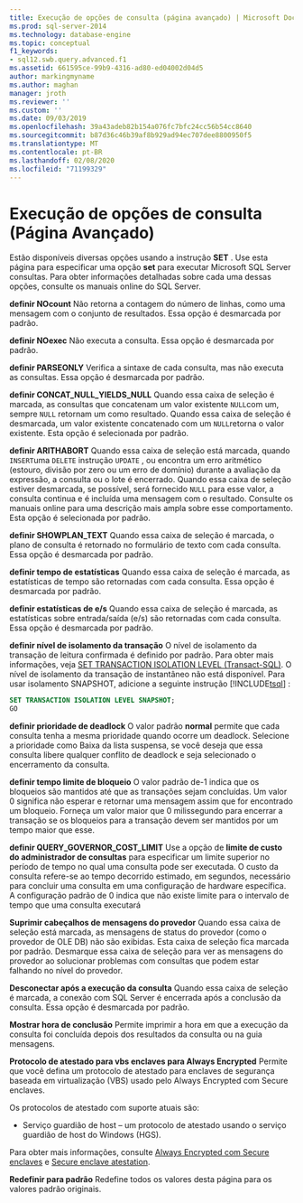 ```yaml
---
title: Execução de opções de consulta (página avançado) | Microsoft Docs
ms.prod: sql-server-2014
ms.technology: database-engine
ms.topic: conceptual
f1_keywords:
- sql12.swb.query.advanced.f1
ms.assetid: 661595ce-99b9-4316-ad80-ed04002d04d5
author: markingmyname
ms.author: maghan
manager: jroth
ms.reviewer: ''
ms.custom: ''
ms.date: 09/03/2019
ms.openlocfilehash: 39a43adeb82b154a076fc7bfc24cc56b54cc8640
ms.sourcegitcommit: b87d36c46b39af8b929ad94ec707dee8800950f5
ms.translationtype: MT
ms.contentlocale: pt-BR
ms.lasthandoff: 02/08/2020
ms.locfileid: "71199329"
---
```

# <a name="query-options-execution-advanced-page"></a>Execução de opções de consulta (Página Avançado)

  Estão disponíveis diversas opções usando a instrução **SET** . Use esta página para especificar uma opção **set** para executar Microsoft SQL Server consultas. Para obter informações detalhadas sobre cada uma dessas opções, consulte os manuais online do SQL Server.
  
**definir NOcount** Não retorna a contagem do número de linhas, como uma mensagem com o conjunto de resultados. Essa opção é desmarcada por padrão.

**definir NOexec** Não executa a consulta. Essa opção é desmarcada por padrão.

**definir PARSEONLY** Verifica a sintaxe de cada consulta, mas não executa as consultas. Essa opção é desmarcada por padrão.  

**definir CONCAT_NULL_YIELDS_NULL** Quando essa caixa de seleção é marcada, as consultas que concatenam um valor existente `NULL`com um, sempre `NULL` retornam um como resultado. Quando essa caixa de seleção é desmarcada, um valor existente concatenado com um `NULL`retorna o valor existente. Esta opção é selecionada por padrão.

**definir ARITHABORT** Quando essa caixa de seleção está marcada, quando `INSERT`uma `DELETE` instrução `UPDATE` , ou encontra um erro aritmético (estouro, divisão por zero ou um erro de domínio) durante a avaliação da expressão, a consulta ou o lote é encerrado. Quando essa caixa de seleção estiver desmarcada, se possível, será fornecido `NULL` para esse valor, a consulta continua e é incluída uma mensagem com o resultado. Consulte os manuais online para uma descrição mais ampla sobre esse comportamento. Esta opção é selecionada por padrão.
  
**definir SHOWPLAN_TEXT** Quando essa caixa de seleção é marcada, o plano de consulta é retornado no formulário de texto com cada consulta. Essa opção é desmarcada por padrão.
  
**definir tempo de estatísticas** Quando essa caixa de seleção é marcada, as estatísticas de tempo são retornadas com cada consulta. Essa opção é desmarcada por padrão.
  
**definir estatísticas de e/s** Quando essa caixa de seleção é marcada, as estatísticas sobre entrada/saída (e/s) são retornadas com cada consulta. Essa opção é desmarcada por padrão.
  
**definir nível de isolamento da transação** O nível de isolamento da transação de leitura confirmada é definido por padrão. Para obter mais informações, veja [SET TRANSACTION ISOLATION LEVEL &#40;Transact-SQL&#41;](/sql/t-sql/statements/set-transaction-isolation-level-transact-sql). O nível de isolamento da transação de instantâneo não está disponível. Para usar isolamento SNAPSHOT, adicione a seguinte instrução [!INCLUDE[tsql](../includes/tsql-md.md)] :
  
  ```sql
  SET TRANSACTION ISOLATION LEVEL SNAPSHOT;
  GO
  ```

**definir prioridade de deadlock** O valor padrão **normal** permite que cada consulta tenha a mesma prioridade quando ocorre um deadlock. Selecione a prioridade como Baixa da lista suspensa, se você deseja que essa consulta libere qualquer conflito de deadlock e seja selecionado o encerramento da consulta.

**definir tempo limite de bloqueio** O valor padrão de-1 indica que os bloqueios são mantidos até que as transações sejam concluídas. Um valor 0 significa não esperar e retornar uma mensagem assim que for encontrado um bloqueio. Forneça um valor maior que 0 milissegundo para encerrar a transação se os bloqueios para a transação devem ser mantidos por um tempo maior que esse.

**definir QUERY_GOVERNOR_COST_LIMIT** Use a opção de **limite de custo do administrador de consultas** para especificar um limite superior no período de tempo no qual uma consulta pode ser executada. O custo da consulta refere-se ao tempo decorrido estimado, em segundos, necessário para concluir uma consulta em uma configuração de hardware específica. A configuração padrão de 0 indica que não existe limite para o intervalo de tempo que uma consulta executará

**Suprimir cabeçalhos de mensagens do provedor** Quando essa caixa de seleção está marcada, as mensagens de status do provedor (como o provedor de OLE DB) não são exibidas. Esta caixa de seleção fica marcada por padrão. Desmarque essa caixa de seleção para ver as mensagens do provedor ao solucionar problemas com consultas que podem estar falhando no nível do provedor.

**Desconectar após a execução da consulta** Quando essa caixa de seleção é marcada, a conexão com SQL Server é encerrada após a conclusão da consulta. Essa opção é desmarcada por padrão.

**Mostrar hora de conclusão** Permite imprimir a hora em que a execução da consulta foi concluída depois dos resultados da consulta ou na guia mensagens.

**Protocolo de atestado para vbs enclaves para Always Encrypted** Permite que você defina um protocolo de atestado para enclaves de segurança baseada em virtualização (VBS) usado pelo Always Encrypted com Secure enclaves.

Os protocolos de atestado com suporte atuais são:

* Serviço guardião de host – um protocolo de atestado usando o serviço guardião de host do Windows (HGS).

Para obter mais informações, consulte [Always Encrypted com Secure enclaves](https://docs.microsoft.com/sql/relational-databases/security/encryption/always-encrypted-enclaves?view=sqlallproducts-allversions) e [Secure enclave atestation](https://docs.microsoft.com/sql/relational-databases/security/encryption/always-encrypted-enclaves?view=sqlallproducts-allversions#secure-enclave-attestation).

**Redefinir para padrão** Redefine todos os valores desta página para os valores padrão originais.
